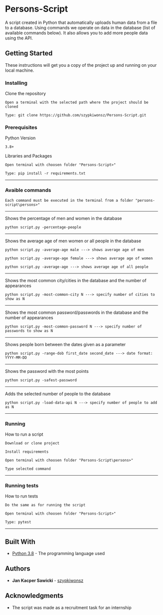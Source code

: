 # Persons-Script

A script created in Python that automatically uploads human data from a file to a database. Using commands we operate on 
data in the database (list of available commands below). It also allows you to add more people data using the API.

## Getting Started

These instructions will get you a copy of the project up and running on your local machine.
### Installing

Clone the repository

```
Open a terminal with the selected path where the project should be cloned
```
```
Type: git clone https://github.com/szypkiwonsz/Persons-Script.git
```

### Prerequisites
Python Version
```
3.8+
```

Libraries and Packages
```
Open terminal with choosen folder "Persons-Script>"
```

```
Type: pip install -r requirements.txt
```
---
### Avaible commands
```
Each command must be executed in the terminal from a folder "persons-script\persons>"
```
---
Shows the percentage of men and women in the database

```
python script.py -percentage-people
```
---

Shows the average age of men women or all people in the database

```
python script.py -average-age male ---> shows average age of men
```
```
python script.py -average-age female ---> shows average age of women
```
```
python script.py -average-age ---> shows average age of all people
```
---

Shows the most common city/cities in the database and the number of appearances

```
python script.py -most-common-city N ---> specify number of cities to show as N
```
---

Shows the most common password/passwords in the database and the number of appearances

```
python script.py -most-common-password N ---> specify number of passwords to show as N
```
---
Shows people born between the dates given as a parameter

```
python script.py -range-dob first_date second_date ---> date format: YYYY-MM-DD
```
---
Shows the password with the most points

```
python script.py -safest-password
```
---
Adds the selected number of people to the database

```
python script.py -load-data-api N ---> specify number of people to add as N
```
---
### Running

How to run a script

```
Download or clone project
```
```
Install requirements
```
```
Open terminal with choosen folder "Persons-Script\persons>"
```
```
Type selected command
```
---
### Running tests

How to run tests
```
Do the same as for running the script
```
```
Open terminal with choosen folder "Persons-Script>"
```
```
Type: pytest
```
---
## Built With

* [Python 3.8](https://www.python.org/) - The programming language used

## Authors

* **Jan Kacper Sawicki** - [szypkiwonsz](https://github.com/szypkiwonsz)

## Acknowledgments

* The script was made as a recruitment task for an internship
